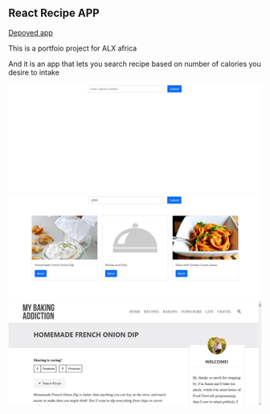 ## React Recipe APP

[Depoyed app](https://628c85b792a6760008384a54--gleeful-marigold-61defd.netlify.app/)

This is a portfoio project for ALX africa

And it is an app that lets you search recipe based on number of calories you desire to intake

![image 1](docs/asset/captures_chrome-capture-2022-4-24.png)
![image 2](docs/asset/second.png)
![image 3](docs/asset/third.png)



